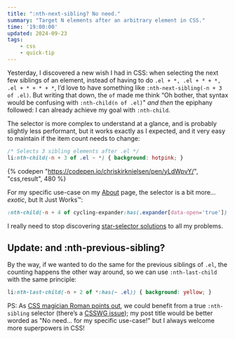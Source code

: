 ```yaml
---
title: ":nth-next-sibling? No need."
summary: "Target N elements after an arbitrary element in CSS."
time: '19:00:00'
updated: 2024-09-23
tags:
    - css
    - quick-tip
---
```


Yesterday, I discovered a new wish I had in CSS: when selecting the next few siblings of an element, instead of having to do `.el + *, .el + * + *, .el + * + * + *`, I’d love to have something like `:nth-next-sibling(-n + 3 of .el)`. But writing that down, the `of` made me think “Oh bother, that syntax would be confusing with `:nth-child(n of .el)`" *and then* the epiphany followed: I can already achieve my goal with `:nth-child`.

The selector is more complex to understand at a glance, and is probably slightly less performant, but it works exactly as I expected, and it very easy to maintain if the item count needs to change:

```css
/* Selects 3 sibling elements after .el */
li:nth-child(-n + 3 of .el ~ *) { background: hotpink; }
```

{% codepen "https://codepen.io/chriskirknielsen/pen/yLdWpvY/", "css,result", 480 %}

For my specific use-case on my [About](/about/) page, the selector is a bit more… *exotic*, but It Just Works™:

```css
:nth-child(-n + 4 of cycling-expander:has(.expander[data-open='true']) ~ *) { /*...*/ }
```

I really need to stop discovering [star-selector solutions](/blog/select-an-element-which-doesnt-descend-from-another-in-css/) to all my problems.

## Update: and :nth-previous-sibling?
By the way, if we wanted to do the same for the previous siblings of `.el`, the counting happens the other way around, so we can use `:nth-last-child` with the same principle:

```css
li:nth-last-child(-n + 2 of *:has(~ .el)) { background: yellow; }
```

PS: As [CSS magician Roman points out](https://blog.kizu.dev/recent-css-bookmarks-018/#:~:text=I%C2%A0disagree%20with%20the%20title), we could benefit from a true `:nth-sibling` selector (there’s a [CSSWG issue](https://github.com/w3c/csswg-drafts/issues/3813)); my post title would be better worded as "No need… for my specific use-case!" but I always welcome more superpowers in CSS!